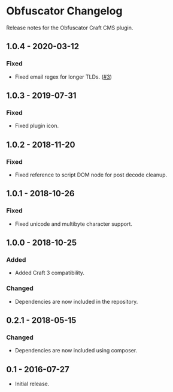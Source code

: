 # Obfuscator Changelog
Release notes for the Obfuscator Craft CMS plugin.


## 1.0.4 - 2020-03-12

### Fixed
- Fixed email regex for longer TLDs. ([#3](https://github.com/miranj/craft-obfuscator/issues/3))



## 1.0.3 - 2019-07-31

### Fixed
- Fixed plugin icon.



## 1.0.2 - 2018-11-20

### Fixed
- Fixed reference to script DOM node for post decode cleanup.



## 1.0.1 - 2018-10-26

### Fixed
- Fixed unicode and multibyte character support.



## 1.0.0 - 2018-10-25

### Added
- Added Craft 3 compatibility.

### Changed
- Dependencies are now included in the repository.



## 0.2.1 - 2018-05-15

### Changed
- Dependencies are now included using composer.



## 0.1 - 2016-07-27
- Initial release.
